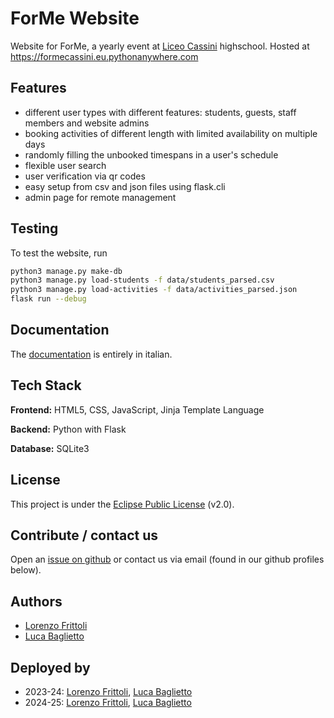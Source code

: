 # ForMe Website

Website for ForMe, a yearly event at [Liceo Cassini](https://www.liceocassini.it/) highschool.
Hosted at <https://formecassini.eu.pythonanywhere.com>

## Features
- different user types with different features: students, guests, staff members and website admins
- booking activities of different length with limited availability on multiple days
- randomly filling the unbooked timespans in a user's schedule
- flexible user search
- user verification via qr codes
- easy setup from csv and json files using flask.cli
- admin page for remote management

## Testing
To test the website, run
```bash
python3 manage.py make-db
python3 manage.py load-students -f data/students_parsed.csv
python3 manage.py load-activities -f data/activities_parsed.json
flask run --debug
```

## Documentation 
The [documentation](./) is entirely in italian.

## Tech Stack

**Frontend:** HTML5, CSS, JavaScript, Jinja Template Language

**Backend:** Python with Flask

**Database:** SQLite3

## License

This project is under the [Eclipse Public License](LICENSE) (v2.0).

## Contribute / contact us
Open an [issue on github](https://github.com/lorenzo-frittoli/forme-website/issues/new) or contact us via email (found in our github profiles below).

## Authors

- [Lorenzo Frittoli](https://www.github.com/lorenzo-frittoli)
- [Luca Baglietto](https://www.github.com/BestCrazyNoob)

## Deployed by

- 2023-24: [Lorenzo Frittoli](https://www.github.com/lorenzo-frittoli), [Luca Baglietto](https://www.github.com/BestCrazyNoob)
- 2024-25: [Lorenzo Frittoli](https://www.github.com/lorenzo-frittoli), [Luca Baglietto](https://www.github.com/BestCrazyNoob)
